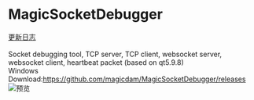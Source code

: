 # MagicSocketDebugger
[更新日志](./CHANGELOG.md)  
<br />
Socket debugging tool, TCP server, TCP client, websocket server, websocket client, heartbeat packet (based on qt5.9.8)  
Windows Download:https://github.com/magicdam/MagicSocketDebugger/releases   
![预览](./preview-en.jpg)
